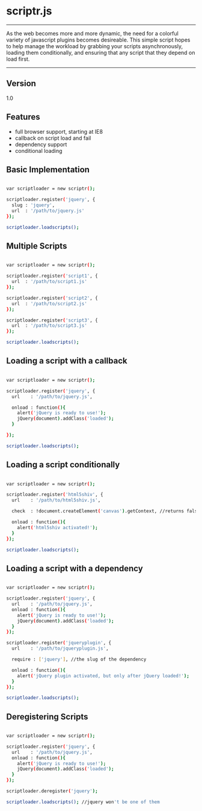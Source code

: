 scriptr.js
=========
---
As the web becomes more and more dynamic, the need for a colorful variety of javascript plugins becomes desireable. This simple script hopes to help manage the workload by grabbing your scripts asynchronously, loading them conditionally, and ensuring that any script that they depend on load first.

---
Version
----

1.0

Features
----

  - full browser support, starting at IE8
  - callback on script load and fail
  - dependency support
  - conditional loading


Basic Implementation
----

```sh

var scriptloader = new scriptr();

scriptloader.register('jquery', {
  slug : 'jquery',
  url  : '/path/to/jquery.js'
});

scriptloader.loadscripts();

```

Multiple Scripts
----

```sh

var scriptloader = new scriptr();

scriptloader.register('script1', {
  url  : '/path/to/script1.js'
});

scriptloader.register('script2', {
  url  : '/path/to/script2.js'
});

scriptloader.register('script3', {
  url  : '/path/to/script3.js'
});

scriptloader.loadscripts();

```

Loading a script with a callback
----

```sh

var scriptloader = new scriptr();

scriptloader.register('jquery', {
  url    : '/path/to/jquery.js',

  onload : function(){
    alert('jQuery is ready to use!');
    jQuery(document).addClass('loaded');
  }

});

scriptloader.loadscripts();

```
Loading a script conditionally
----

```sh

var scriptloader = new scriptr();

scriptloader.register('html5shiv', {
  url    : '/path/to/html5shiv.js',

  check  : !document.createElement('canvas').getContext, //returns false in ie8, where html5shiv is needed

  onload : function(){
    alert('html5shiv activated!');
  }
});

scriptloader.loadscripts();

```

Loading a script with a dependency
----

```sh

var scriptloader = new scriptr();

scriptloader.register('jquery', {
  url    : '/path/to/jquery.js',
  onload : function(){
    alert('jQuery is ready to use!');
    jQuery(document).addClass('loaded');
  }
});

scriptloader.register('jqueryplugin', {
  url    : '/path/to/jqueryplugin.js',

  require : ['jquery'], //the slug of the dependency

  onload : function(){
    alert('jQuery plugin activated, but only after jQuery loaded!');
  }
});

scriptloader.loadscripts();

```

Deregistering Scripts
----

```sh

var scriptloader = new scriptr();

scriptloader.register('jquery', {
  url    : '/path/to/jquery.js',
  onload : function(){
    alert('jQuery is ready to use!');
    jQuery(document).addClass('loaded');
  }
});

scriptloader.deregister('jquery');

scriptloader.loadscripts(); //jquery won't be one of them

```
